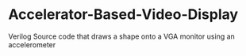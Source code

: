 # Accelerator-Based-Video-Display
Verilog Source code that draws a shape onto a VGA monitor using an accelerometer
